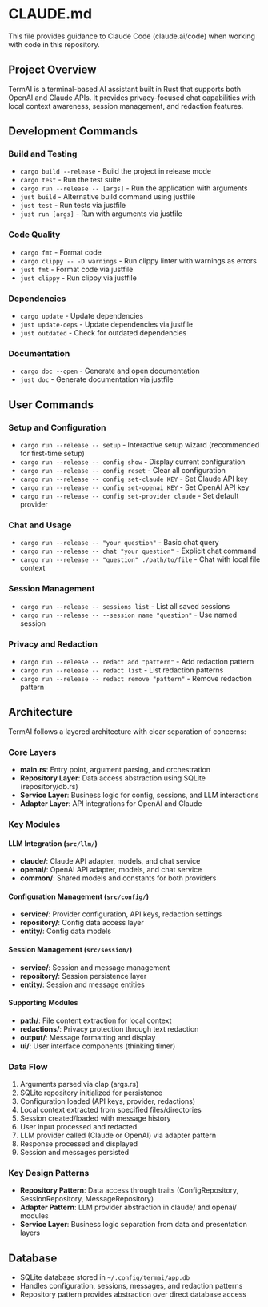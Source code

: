 # CLAUDE.md

This file provides guidance to Claude Code (claude.ai/code) when working with code in this repository.

## Project Overview

TermAI is a terminal-based AI assistant built in Rust that supports both OpenAI and Claude APIs. It provides privacy-focused chat capabilities with local context awareness, session management, and redaction features.

## Development Commands

### Build and Testing
- `cargo build --release` - Build the project in release mode
- `cargo test` - Run the test suite
- `cargo run --release -- [args]` - Run the application with arguments
- `just build` - Alternative build command using justfile
- `just test` - Run tests via justfile
- `just run [args]` - Run with arguments via justfile

### Code Quality
- `cargo fmt` - Format code
- `cargo clippy -- -D warnings` - Run clippy linter with warnings as errors
- `just fmt` - Format code via justfile  
- `just clippy` - Run clippy via justfile

### Dependencies
- `cargo update` - Update dependencies
- `just update-deps` - Update dependencies via justfile
- `just outdated` - Check for outdated dependencies

### Documentation
- `cargo doc --open` - Generate and open documentation
- `just doc` - Generate documentation via justfile

## User Commands

### Setup and Configuration
- `cargo run --release -- setup` - Interactive setup wizard (recommended for first-time setup)
- `cargo run --release -- config show` - Display current configuration
- `cargo run --release -- config reset` - Clear all configuration
- `cargo run --release -- config set-claude KEY` - Set Claude API key
- `cargo run --release -- config set-openai KEY` - Set OpenAI API key
- `cargo run --release -- config set-provider claude` - Set default provider

### Chat and Usage
- `cargo run --release -- "your question"` - Basic chat query
- `cargo run --release -- chat "your question"` - Explicit chat command
- `cargo run --release -- "question" ./path/to/file` - Chat with local file context

### Session Management  
- `cargo run --release -- sessions list` - List all saved sessions
- `cargo run --release -- --session name "question"` - Use named session

### Privacy and Redaction
- `cargo run --release -- redact add "pattern"` - Add redaction pattern
- `cargo run --release -- redact list` - List redaction patterns
- `cargo run --release -- redact remove "pattern"` - Remove redaction pattern

## Architecture

TermAI follows a layered architecture with clear separation of concerns:

### Core Layers
- **main.rs**: Entry point, argument parsing, and orchestration
- **Repository Layer**: Data access abstraction using SQLite (repository/db.rs)
- **Service Layer**: Business logic for config, sessions, and LLM interactions
- **Adapter Layer**: API integrations for OpenAI and Claude

### Key Modules

#### LLM Integration (`src/llm/`)
- **claude/**: Claude API adapter, models, and chat service
- **openai/**: OpenAI API adapter, models, and chat service  
- **common/**: Shared models and constants for both providers

#### Configuration Management (`src/config/`)
- **service/**: Provider configuration, API keys, redaction settings
- **repository/**: Config data access layer
- **entity/**: Config data models

#### Session Management (`src/session/`)
- **service/**: Session and message management
- **repository/**: Session persistence layer
- **entity/**: Session and message entities

#### Supporting Modules
- **path/**: File content extraction for local context
- **redactions/**: Privacy protection through text redaction
- **output/**: Message formatting and display
- **ui/**: User interface components (thinking timer)

### Data Flow
1. Arguments parsed via clap (args.rs)
2. SQLite repository initialized for persistence
3. Configuration loaded (API keys, provider, redactions)
4. Local context extracted from specified files/directories
5. Session created/loaded with message history
6. User input processed and redacted
7. LLM provider called (Claude or OpenAI) via adapter pattern
8. Response processed and displayed
9. Session and messages persisted

### Key Design Patterns
- **Repository Pattern**: Data access through traits (ConfigRepository, SessionRepository, MessageRepository)
- **Adapter Pattern**: LLM provider abstraction in claude/ and openai/ modules
- **Service Layer**: Business logic separation from data and presentation layers

## Database
- SQLite database stored in `~/.config/termai/app.db`
- Handles configuration, sessions, messages, and redaction patterns
- Repository pattern provides abstraction over direct database access